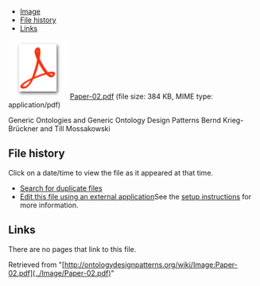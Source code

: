 * [Image](../Image/Paper-02.pdf#file)
* [File history](../Image/Paper-02.pdf#filehistory)
* [Links](../Image/Paper-02.pdf#filelinks)

[![](../skins/common/images/icons/fileicon-pdf.png)](../Image/Paper-02.pdf "Paper-02.pdf")
[Paper-02.pdf](../images/0/0e/Paper-02.pdf "Paper-02.pdf")‎  (file size: 384 KB, MIME type: application/pdf)




Generic Ontologies and Generic Ontology Design Patterns
Bernd Krieg-Brückner and Till Mossakowski




## File history

Click on a date/time to view the file as it appeared at that time.



  
* [Search for duplicate files](http://ontologydesignpatterns.org/wiki/Special:FileDuplicateSearch/Paper-02.pdf "Special:FileDuplicateSearch/Paper-02.pdf")
* [Edit this file using an external application](http://ontologydesignpatterns.org/wiki/index.php?title=Image:Paper-02.pdf&action=edit&externaledit=true&mode=file "Image:Paper-02.pdf")See the [setup instructions](http://www.mediawiki.org/wiki/Manual:External_editors "http://www.mediawiki.org/wiki/Manual:External_editors") for more information.

## Links



There are no pages that link to this file.




Retrieved from "[http://ontologydesignpatterns.org/wiki/Image:Paper-02.pdf](../Image/Paper-02.pdf)"